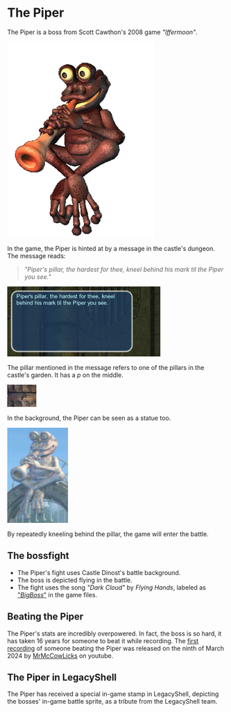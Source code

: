 # The Piper
The Piper is a boss from Scott Cawthon's 2008 game *"Iffermoon"*. 

![Piper](<IffermoonPiperBattle.png>)

In the game, the Piper is hinted at by a message in the castle's dungeon. The message reads:
> *"Piper's pillar, the hardest for thee, kneel behind his mark til the Piper you see."*

![HintIngame](<PiperHint.png>)

The pillar mentioned in the message refers to one of the pillars in the castle's garden. It has a *p* on the middle.

![Mark](<PiperMark.png>)

In the background, the Piper can be seen as a statue too.

![PiperBackground](<PiperBack.png>)

By repeatedly kneeling behind the pillar, the game will enter the battle.

## The bossfight
- The Piper's fight uses Castle Dinost's battle background.
- The boss is depicted flying in the battle.
- The fight uses the song *"Dark Cloud"* by *Flying Hands*, labeled as ["*BigBoss*"](https://www.youtube.com/watch?v=rQUlMdb_Hd0) in the game files.

## Beating the Piper
The Piper's stats are incredibly overpowered. In fact, the boss is so hard, it has taken 16 years for someone to beat it while recording. The [first recording](https://www.youtube.com/watch?v=qMj5otPN3xA) of someone beating the Piper was released on the ninth of March 2024 by [MrMcCowLicks](https://www.youtube.com/@MrMcCowLicks) on youtube.

## The Piper in LegacyShell
The Piper has received a special in-game stamp in LegacyShell, depicting the bosses' in-game battle sprite, as a tribute from the LegacyShell team.